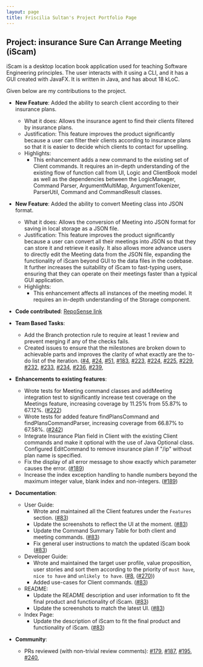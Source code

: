 ```yaml
---
layout: page
title: Friscilia Sultan's Project Portfolio Page
---
```


## Project: insurance Sure Can Arrange Meeting (iScam)

iScam is a desktop location book application used for teaching Software Engineering principles.
The user interacts with it using a CLI, and it has a GUI created with JavaFX. It is written in Java, and has about 18 kLoC.

Given below are my contributions to the project.

* **New Feature**: Added the ability to search client according to their insurance plans.
  * What it does: Allows the insurance agent to find their clients filtered by insurance plans.
  * Justification: This feature improves the product significantly because a user can filter their clients according to insurance plans
  so that it is easier to decide which clients to contact for upselling.
  * Highlights:
    * This enhancement adds a new command to the existing set of Client commands.
    It requires an in-depth understanding of the existing flow of function call from UI, Logic and ClientBook model
    as well as the dependencies between the LogicManager, Command Parser, ArgumentMultiMap, ArgumentTokenizer, ParserUtil,
    Command and CommandResult classes.

* **New Feature**: Added the ability to convert Meeting class into JSON format.
  * What it does: Allows the conversion of Meeting into JSON format for saving in local storage as a JSON file.
  * Justification: This feature improves the product significantly because a user can convert all their meetings into JSON
  so that they can store it and retrieve it easily. It also allows more advance users to directly edit the Meeting data from the JSON file,
  expanding the functionality of iScam beyond GUI to the data files in the codebase.
  It further increases the suitability of iScam to fast-typing users, ensuring that they can operate on their meetings faster than a typical GUI application.
  * Highlights:
    * This enhancement affects all instances of the meeting model. It requires an in-depth understanding of the Storage component.

* **Code contributed**: [RepoSense link](https://nus-cs2103-ay2021s2.github.io/tp-dashboard/?search=frisciliasultan&sort=totalCommits%20dsc&sortWithin=totalCommits%20dsc&timeframe=commit&mergegroup=&groupSelect=groupByRepos&breakdown=true&checkedFileTypes=docs~functional-code~test-code~other&since=2021-02-19&tabOpen=true&tabType=zoom&zA=frisciliasultan&zR=AY2021S2-CS2103-W17-4%2Ftp%5Bmaster%5D&zACS=227.62426822778073&zS=2021-02-19&zFS=&zU=2021-04-10&zMG=false&zFTF=commit&zFGS=groupByRepos&zFR=false)

* **Team Based Tasks**:
  * Add the Branch protection rule to require at least 1 review and prevent merging if any of the checks fails.
  * Created issues to ensure that the milestones are broken down to achievable parts and improves the clarity of what exactly are the to-do list of the iteration. ([\#4](https://github.com/AY2021S2-CS2103-W17-4/tp/issues/4),
  [\#24](https://github.com/AY2021S2-CS2103-W17-4/tp/issues/24), [\#51](https://github.com/AY2021S2-CS2103-W17-4/tp/issues/51), [\#183](https://github.com/AY2021S2-CS2103-W17-4/tp/issues/183), [\#223](https://github.com/AY2021S2-CS2103-W17-4/tp/issues/223),
  [\#224](https://github.com/AY2021S2-CS2103-W17-4/tp/issues/224), [\#225](https://github.com/AY2021S2-CS2103-W17-4/tp/issues/225), [\#229](https://github.com/AY2021S2-CS2103-W17-4/tp/issues/229),
  [\#232](https://github.com/AY2021S2-CS2103-W17-4/tp/issues/232), [\#233](https://github.com/AY2021S2-CS2103-W17-4/tp/issues/233), [\#234](https://github.com/AY2021S2-CS2103-W17-4/tp/issues/234),
  [\#236](https://github.com/AY2021S2-CS2103-W17-4/tp/issues/236), [\#239](https://github.com/AY2021S2-CS2103-W17-4/tp/issues/239),

* **Enhancements to existing features**:
  * Wrote tests for Meeting command classes and addMeeting integration test to significantly increase test coverage on the Meetings feature,
  increasing coverage by 11.25% from 55.87% to 67.12%. ([\#222](https://github.com/AY2021S2-CS2103-W17-4/tp/pull/222))
  * Wrote tests for added feature findPlansCommand and findPlansCommandParser, increasing coverage from 66.87% to 67.58%. ([\#242](https://github.com/AY2021S2-CS2103-W17-4/tp/pull/222))
  * Integrate Insurance Plan field in Client with the existing Client commands and make it optional with the use of Java Optional class.
  Configured EditCommand to remove insurance plan if "/ip" without plan name is specified.
  * Fix the display of all error message to show exactly which parameter causes the error. ([\#189](https://github.com/AY2021S2-CS2103-W17-4/tp/pull/189))
  * Increase the index exception handling to handle numbers beyond the maximum integer value, blank index and non-integers. ([\#189](https://github.com/AY2021S2-CS2103-W17-4/tp/pull/189))

* **Documentation**:
  * User Guide:
    * Wrote and maintained all the Client features under the `Features` section. ([\#83](https://github.com/AY2021S2-CS2103-W17-4/tp/pull/83))
    * Update the screenshots to reflect the UI at the moment. ([\#83](https://github.com/AY2021S2-CS2103-W17-4/tp/pull/83))
    * Update the Command Summary Table for both client and meeting commands. ([\#83](https://github.com/AY2021S2-CS2103-W17-4/tp/pull/83))
    * Fix general user instructions to match the updated iScam book ([\#83](https://github.com/AY2021S2-CS2103-W17-4/tp/pull/83))
  * Developer Guide:
    * Wrote and maintained the target user profile, value proposition, user stories and sort them according to the priority of `must have`, `nice to have` and `unlikely to have`. ([\#8](https://github.com/AY2021S2-CS2103-W17-4/tp/pull/8), ([\#270](https://github.com/AY2021S2-CS2103-W17-4/tp/pull/270)))
    * Added use-cases for Client commands. ([\#83](https://github.com/AY2021S2-CS2103-W17-4/tp/pull/83))
  * README:
    * Update the README description and user information to fit the final product and functionality of iScam. ([\#83](https://github.com/AY2021S2-CS2103-W17-4/tp/pull/83))
    * Update the screenshots to match the latest UI. ([\#83](https://github.com/AY2021S2-CS2103-W17-4/tp/pull/83))
  * Index Page:
    * Update the description of iScam to fit the final product and functionality of iScam. ([\#83](https://github.com/AY2021S2-CS2103-W17-4/tp/pull/83))

* **Community**:
  * PRs reviewed (with non-trivial review comments): [\#179](https://github.com/AY2021S2-CS2103-W17-4/tp/pull/179), [\#187](https://github.com/AY2021S2-CS2103-W17-4/tp/pull/187), [\#195](https://github.com/AY2021S2-CS2103-W17-4/tp/pull/195), [\#240](https://github.com/AY2021S2-CS2103-W17-4/tp/pull/240),
